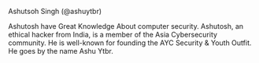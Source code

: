 Ashutsoh Singh (@ashuytbr)

Ashutosh have Great Knowledge About computer security. Ashutosh, an ethical hacker from India, is a member of the Asia Cybersecurity community. He is well-known for founding the AYC Security & Youth Outfit. He goes by the name Ashu Ytbr.

<!---
ashuytbr/ashuytbr is a ✨ special ✨ repository because its `README.md` (this file) appears on your GitHub profile.
You can click the Preview link to take a look at your changes.
--->
